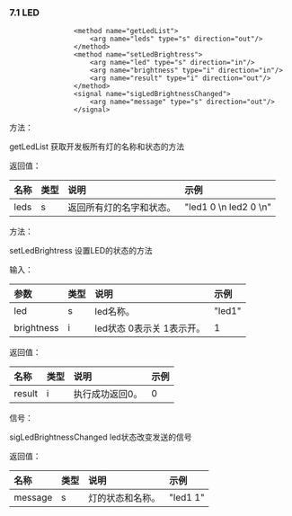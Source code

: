 ### 7.1 LED

```
                <method name="getLedList">
                    <arg name="leds" type="s" direction="out"/>
                </method>
                <method name="setLedBrightress">
                    <arg name="led" type="s" direction="in"/>
                    <arg name="brightness" type="i" direction="in"/>
                    <arg name="result" type="i" direction="out"/>
                </method>
                <signal name="sigLedBrightnessChanged">
                    <arg name="message" type="s" direction="out"/>
                </signal>
```

方法：

getLedList  获取开发板所有灯的名称和状态的方法

返回值：

| 名称 | 类型 | 说明 | 示例 |
| :--- | :--- | :--- | :--- |
| leds | s | 返回所有灯的名字和状态。 | "led1 0 \n led2  0 \n" |

方法：

setLedBrightress 设置LED的状态的方法

输入：

| 参数 | 类型 | 说明 | 示例 |
| :--- | :--- | :--- | :--- |
| led | s | led名称。 | "led1" |
| brightness | i | led状态 0表示关 1表示开。 | 1 |

返回值：

| 名称 | 类型 | 说明 | 示例 |
| :--- | :--- | :--- | :--- |
| result | i | 执行成功返回0。 | 0 |

信号：

sigLedBrightnessChanged  led状态改变发送的信号

返回值：

| 名称 | 类型 | 说明 | 示例 |
| :--- | :--- | :--- | :--- |
| message | s | 灯的状态和名称。 | "led1 1" |



